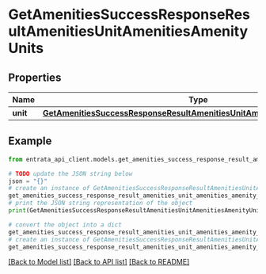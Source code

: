# GetAmenitiesSuccessResponseResultAmenitiesUnitAmenitiesAmenityUnits


## Properties

Name | Type | Description | Notes
------------ | ------------- | ------------- | -------------
**unit** | [**GetAmenitiesSuccessResponseResultAmenitiesUnitAmenitiesAmenityUnitsUnit**](GetAmenitiesSuccessResponseResultAmenitiesUnitAmenitiesAmenityUnitsUnit.md) |  | 

## Example

```python
from entrata_api_client.models.get_amenities_success_response_result_amenities_unit_amenities_amenity_units import GetAmenitiesSuccessResponseResultAmenitiesUnitAmenitiesAmenityUnits

# TODO update the JSON string below
json = "{}"
# create an instance of GetAmenitiesSuccessResponseResultAmenitiesUnitAmenitiesAmenityUnits from a JSON string
get_amenities_success_response_result_amenities_unit_amenities_amenity_units_instance = GetAmenitiesSuccessResponseResultAmenitiesUnitAmenitiesAmenityUnits.from_json(json)
# print the JSON string representation of the object
print(GetAmenitiesSuccessResponseResultAmenitiesUnitAmenitiesAmenityUnits.to_json())

# convert the object into a dict
get_amenities_success_response_result_amenities_unit_amenities_amenity_units_dict = get_amenities_success_response_result_amenities_unit_amenities_amenity_units_instance.to_dict()
# create an instance of GetAmenitiesSuccessResponseResultAmenitiesUnitAmenitiesAmenityUnits from a dict
get_amenities_success_response_result_amenities_unit_amenities_amenity_units_from_dict = GetAmenitiesSuccessResponseResultAmenitiesUnitAmenitiesAmenityUnits.from_dict(get_amenities_success_response_result_amenities_unit_amenities_amenity_units_dict)
```
[[Back to Model list]](../README.md#documentation-for-models) [[Back to API list]](../README.md#documentation-for-api-endpoints) [[Back to README]](../README.md)


